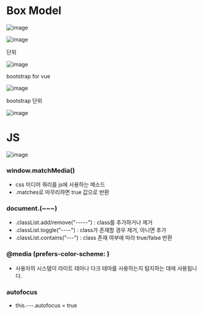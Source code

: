 # Box Model

![image](https://user-images.githubusercontent.com/66015002/130736511-2333b82b-8bb4-4fd0-8854-b4421fe92482.png)

![image](https://user-images.githubusercontent.com/66015002/130746345-c510cd3f-0251-4cfd-b9fb-a5250b5f1e09.png)

단위

![image](https://user-images.githubusercontent.com/66015002/131086193-ec172d86-adaa-4bfa-95be-0c13efa524ae.png)


bootstrap for vue

![image](https://user-images.githubusercontent.com/66015002/130971853-803c86cf-2963-4030-a98d-dbab27044204.png)

bootstrap 단위

![image](https://user-images.githubusercontent.com/66015002/130977046-820e4d7a-adda-44d5-adb3-f369f4ce243f.png)


# JS

![image](https://user-images.githubusercontent.com/66015002/131299368-c56dcd3b-c0e8-4843-b2c1-260ce2a2a0b8.png)


### window.matchMedia()
- css 미디어 쿼리를 js에 사용하는 메소드
- .matches로 마무리하면 true 값으로 반환

### document.(~~~)
- .classList.add/remove("-----") : class를 추가하거나 제거
- .classList.toggle("----") : class가 존재할 경우 제거, 아니면 추가
- .classList.contains("---") : class 존재 여부에 따라 true/false 반환

### @media (prefers-color-scheme:   )
- 사용자의 시스템이 라이트 테마나 다크 테마를 사용하는지 탐지하는 데에 사용됩니다.

### autofocus
- this.---.autofocus = true



